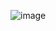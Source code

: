 ![image](https://github.com/rajdyp/rajdyp.github.io/assets/15313631/6c88dd1b-f578-4398-9e13-449718e563f2)

